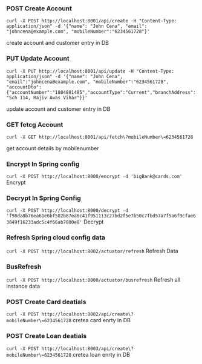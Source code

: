 ### POST Create Account

`curl -X POST http://localhost:8001/api/create -H "Content-Type: application/json" -d '{"name": "John Cena", "email": "johncena@example.com", "mobileNumber":"6234561728"}'`

create account and customer entry in DB

### PUT Update Account

`curl -X PUT http://localhost:8001/api/update -H "Content-Type: application/json" -d '{"name": "John Cena", "email":"johncena@example.com", "mobileNumber":"6234561728", "accountDto": {"accountNumber":"1804881485","accountType":"Current","branchAddress":"Sch 114, Rajiv Awas Vihar"}}'`

update account and customer entry in DB

### GET fetcg Account

`curl -X GET http://localhost:8001/api/fetch\?mobileNumber\=6234561728`

get account details by mobilenumber

### Encrypt In Spring config

`curl -X POST http://localhost:8000/encrypt -d 'bigBank@cards.com'`
Encrypt

### Decrypt In Spring Config

`curl -X POST http://localhost:8000/decrypt -d 'f98da8b76ea61e6bf582b87ea6c41f951113c27bd2f5e7b50c7fbd57a7f5a6f9cfae63849f16233adc5c4f66ab7800e8'`
Decrypt

### Refresh Spring cloud config data

`curl -X POST http://localhost:8002/actuator/refresh`
Refresh Data

### BusRefresh

`curl -X POST http://localhost:8000/actuator/busrefresh`
Refresh all instance data

### POST Create Card deatials

`curl -X POST http://localhost:8002/api/create\?mobileNumber\=6234561728`
cretea card enrty in DB

### POST Create Loan deatials

`curl -X POST http://localhost:8003/api/create\?mobileNumber\=6234561728`
cretea loan enrty in DB
